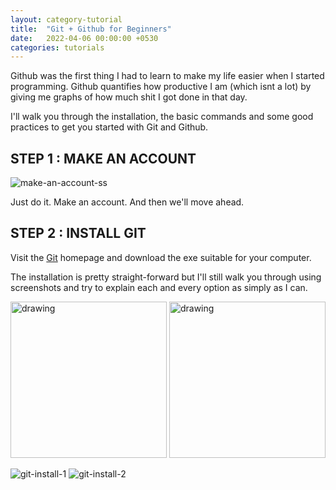 ```yaml
---
layout: category-tutorial
title:  "Git + Github for Beginners"
date:   2022-04-06 00:00:00 +0530
categories: tutorials
---
```


Github was the first thing I had to learn to make my life easier when I started programming. Github quantifies how productive I am (which isnt a lot) by giving me graphs of how much shit I got done in that day.

I'll walk you through the installation, the basic commands and some good practices to get you started with Git and Github.

## STEP 1 : MAKE AN ACCOUNT
![make-an-account-ss](https://i.imgur.com/eFplu6R.png)

Just do it. Make an account. And then we'll move ahead.

## STEP 2 : INSTALL GIT
Visit the [Git](https://git-scm.com/download/win) homepage and download the exe suitable for your computer.

The installation is pretty straight-forward but I'll still walk you through using screenshots and try to explain each and every option as simply as I can.

<img src="https://i.imgur.com/7cZORe0.png" alt="drawing" width="250"/>  <img src="https://i.imgur.com/7cZORe0.png" alt="drawing" width="250"/>

![git-install-1](https://i.imgur.com/7cZORe0.png) ![git-install-2](https://i.imgur.com/7cZORe0.png)
